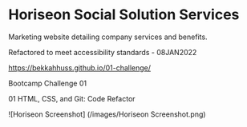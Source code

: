 # Horiseon Social Solution Services 

Marketing website detailing company services and benefits. 

Refactored to meet accessibility standards - 08JAN2022 

https://bekkahhuss.github.io/01-challenge/

Bootcamp Challenge 01 

01 HTML, CSS, and Git: Code Refactor

![Horiseon Screenshot] (/images/Horiseon Screenshot.png)

